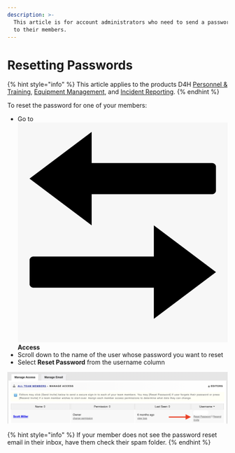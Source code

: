 ```yaml
---
description: >-
  This article is for account administrators who need to send a password reset
  to their members.
---
```


# Resetting Passwords

{% hint style="info" %}
This article applies to the products D4H [Personnel & Training](../personnel-and-training/getting-started.md), [Equipment Management](../equipment-management/getting-started.md), and [Incident Reporting](../incident-reporting/getting-started.md).&#x20;
{% endhint %}

To reset the password for one of your members:

* Go to <img src="../.gitbook/assets/access.png" alt="" data-size="line"> **Access**&#x20;
* Scroll down to the name of the user whose password you want to reset
* Select **Reset Password** from the username column&#x20;

![](<../.gitbook/assets/Screen Shot 2021-09-10 at 8.48.41 PM.png>)

{% hint style="info" %}
If your member does not see the password reset email in their inbox, have them check their spam folder.&#x20;
{% endhint %}

